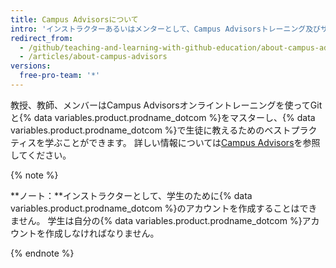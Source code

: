 ```yaml
---
title: Campus Advisorsについて
intro: 'インストラクターあるいはメンターとして、Campus Advisorsトレーニング及びサポートと共に学校での{% data variables.product.prodname_dotcom %}の利用について学んでください。'
redirect_from:
  - /github/teaching-and-learning-with-github-education/about-campus-advisors
  - /articles/about-campus-advisors
versions:
  free-pro-team: '*'
---
```


教授、教師、メンバーはCampus Advisorsオンライントレーニングを使ってGitと{% data variables.product.prodname_dotcom %}をマスターし、{% data variables.product.prodname_dotcom %}で生徒に教えるためのベストプラクティスを学ぶことができます。  詳しい情報については[Campus Advisors](https://education.github.com/teachers/advisors)を参照してください。

{% note %}

**ノート：**インストラクターとして、学生のために{% data variables.product.prodname_dotcom %}のアカウントを作成することはできません。 学生は自分の{% data variables.product.prodname_dotcom %}アカウントを作成しなければなりません。

{% endnote %}
